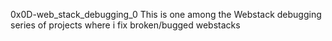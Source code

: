 0x0D-web_stack_debugging_0
This is one among the Webstack debugging series of projects where i fix broken/bugged webstacks
